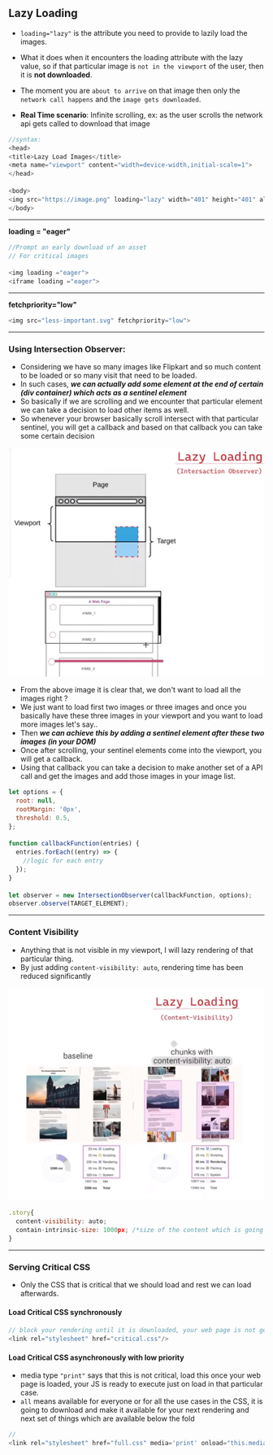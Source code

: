 ## Lazy Loading

- `loading="lazy"` is the attribute you need to provide to lazily load the images.

- What it does when it encounters the loading attribute with the lazy value, so if that particular image is `not in the viewport` of the user, then it is **not downloaded**.
- The moment you are `about to arrive` on that image then only the `network call happens` and the `image gets downloaded`.

- **Real Time scenario**: Infinite scrolling, ex: as the user scrolls the network api gets called to download that image

```js
//syntax:
<head>
<title>Lazy Load Images</title>
<meta name="viewport" content="width=device-width,initial-scale=1">
</head>

<body>
<img src="https://image.png" loading="lazy" width="401" height="401" alt="image1">
</body>
```

---

**loading = "eager"**

```js
//Prompt an early download of an asset
// For critical images

<img loading ="eager">
<iframe loading ="eager">
```

---

**fetchpriority="low"**

```js
<img src="less-important.svg" fetchpriority="low">

```

---

### Using Intersection Observer:

- Considering we have so many images like Flipkart and so much content to be loaded or so many visit that need to be loaded.
- In such cases, ***we can actually add some element at the end of certain (div container) which acts as a sentinel element***
- So basically if we are scrolling and we encounter that particular element we can take a decision to load other items as well.
- So whenever your browser basically scroll intersect with that particular sentinel, you will get a callback and based on that callback you can take some certain decision

![alt text](/web_dev/network_optimization/imagesUsed/Lazy_Load_of_Images-1.png)


- From the above image it is clear that, we don't want to load all the images right ?
- We just want to load first two images or three images and once you basically have these three images in your viewport and you want to load more images let's say..
- Then ***we can achieve this by adding a sentinel element after these two images (in your DOM)***
- Once after scrolling, your sentinel elements come into the viewport, you will get a callback.
- Using that callback you can take a decision to make another set of a API call and get the images and add those images in your image list.

```js
let options = {
  root: null,
  rootMargin: '0px',
  threshold: 0.5,
};

function callbackFunction(entries) {
  entries.forEach((entry) => {
    //logic for each entry
  });
}

let observer = new IntersectionObserver(callbackFunction, options);
observer.observe(TARGET_ELEMENT);
```
----

### Content Visibility
- Anything that is not visible in my viewport, I will lazy rendering of that particular thing. 
- By just adding `content-visibility: auto`, rendering time has been reduced significantly

![alt text](/web_dev/network_optimization/imagesUsed/Lazy_Load_of_Images-2.png)



```js
.story{
  content-visibility: auto;
  contain-intrinsic-size: 1000px; /*size of the content which is going to be loaded*/
}
```

-----

### Serving Critical CSS

- Only the CSS that is critical that we should load and rest we can load afterwards.


#### Load Critical CSS synchronously

```js
// block your rendering until it is downloaded, your web page is not going to render
<link rel="stylesheet" href="critical.css"/>
```

#### Load Critical CSS asynchronously with low priority


- media type `"print"` says that this is not critical, load this once your web page is loaded, your JS is ready to execute just on load in that particular case.
- `all` means available for everyone or for all the use cases in the CSS, it is going to download and make it available for your next rendering and next set of things which are available below the fold

```js
// 
<link rel="stylesheet" href="full.css" media='print' onload="this.media='all'"/>
```